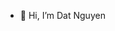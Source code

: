 - 👋 Hi, I’m Dat Nguyen


<!---
datnguyen0111/datnguyen0111 is a ✨ special ✨ repository because its `README.md` (this file) appears on your GitHub profile.
You can click the Preview link to take a look at your changes.
--->
